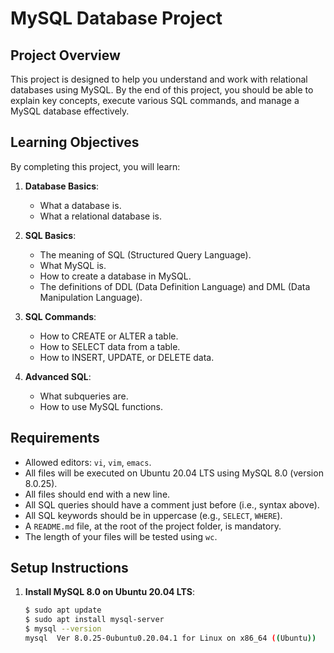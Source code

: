 # MySQL Database Project

## Project Overview

This project is designed to help you understand and work with relational databases using MySQL. By the end of this project, you should be able to explain key concepts, execute various SQL commands, and manage a MySQL database effectively.

## Learning Objectives

By completing this project, you will learn:

1. **Database Basics**:
   - What a database is.
   - What a relational database is.

2. **SQL Basics**:
   - The meaning of SQL (Structured Query Language).
   - What MySQL is.
   - How to create a database in MySQL.
   - The definitions of DDL (Data Definition Language) and DML (Data Manipulation Language).

3. **SQL Commands**:
   - How to CREATE or ALTER a table.
   - How to SELECT data from a table.
   - How to INSERT, UPDATE, or DELETE data.

4. **Advanced SQL**:
   - What subqueries are.
   - How to use MySQL functions.

## Requirements

- Allowed editors: `vi`, `vim`, `emacs`.
- All files will be executed on Ubuntu 20.04 LTS using MySQL 8.0 (version 8.0.25).
- All files should end with a new line.
- All SQL queries should have a comment just before (i.e., syntax above).
- All SQL keywords should be in uppercase (e.g., `SELECT`, `WHERE`).
- A `README.md` file, at the root of the project folder, is mandatory.
- The length of your files will be tested using `wc`.

## Setup Instructions

1. **Install MySQL 8.0 on Ubuntu 20.04 LTS**:
   ```sh
   $ sudo apt update
   $ sudo apt install mysql-server
   $ mysql --version
   mysql  Ver 8.0.25-0ubuntu0.20.04.1 for Linux on x86_64 ((Ubuntu))
